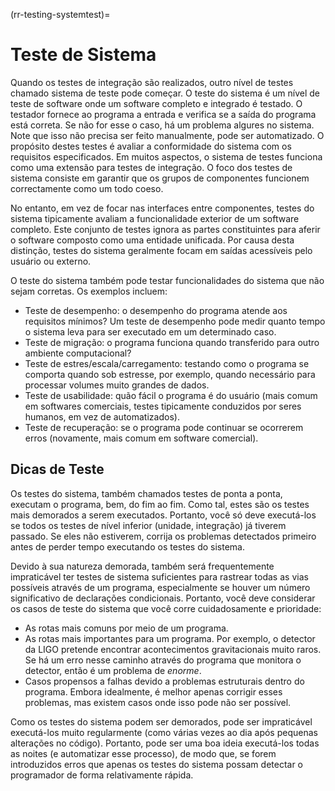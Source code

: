 (rr-testing-systemtest)=
# Teste de Sistema

Quando os testes de integração são realizados, outro nível de testes chamado sistema de teste pode começar. O teste do sistema é um nível de teste de software onde um software completo e integrado é testado. O testador fornece ao programa a entrada e verifica se a saída do programa está correta. Se não for esse o caso, há um problema algures no sistema. Note que isso não precisa ser feito manualmente, pode ser automatizado. O propósito destes testes é avaliar a conformidade do sistema com os requisitos especificados. Em muitos aspectos, o sistema de testes funciona como uma extensão para testes de integração. O foco dos testes de sistema consiste em garantir que os grupos de componentes funcionem correctamente como um todo coeso.

No entanto, em vez de focar nas interfaces entre componentes, testes do sistema tipicamente avaliam a funcionalidade exterior de um software completo. Este conjunto de testes ignora as partes constituintes para aferir o software composto como uma entidade unificada. Por causa desta distinção, testes do sistema geralmente focam em saídas acessíveis pelo usuário ou externo.

O teste do sistema também pode testar funcionalidades do sistema que não sejam corretas. Os exemplos incluem:

- Teste de desempenho: o desempenho do programa atende aos requisitos mínimos? Um teste de desempenho pode medir quanto tempo o sistema leva para ser executado em um determinado caso.
- Teste de migração: o programa funciona quando transferido para outro ambiente computacional?
- Teste de estres/escala/carregamento: testando como o programa se comporta quando sob estresse, por exemplo, quando necessário para processar volumes muito grandes de dados.
- Teste de usabilidade: quão fácil o programa é do usuário (mais comum em softwares comerciais, testes tipicamente conduzidos por seres humanos, em vez de automatizados).
- Teste de recuperação: se o programa pode continuar se ocorrerem erros (novamente, mais comum em software comercial).

## Dicas de Teste

Os testes do sistema, também chamados testes de ponta a ponta, executam o programa, bem, do fim ao fim. Como tal, estes são os testes mais demorados a serem executados. Portanto, você só deve executá-los se todos os testes de nível inferior (unidade, integração) já tiverem passado. Se eles não estiverem, corrija os problemas detectados primeiro antes de perder tempo executando os testes do sistema.

Devido à sua natureza demorada, também será frequentemente impraticável ter testes de sistema suficientes para rastrear todas as vias possíveis através de um programa, especialmente se houver um número significativo de declarações condicionais. Portanto, você deve considerar os casos de teste do sistema que você corre cuidadosamente e prioridade:

- As rotas mais comuns por meio de um programa.
- As rotas mais importantes para um programa. Por exemplo, o detector da LIGO pretende encontrar acontecimentos gravitacionais muito raros. Se há um erro nesse caminho através do programa que monitora o detector, então é um problema de *enorme*.
- Casos propensos a falhas devido a problemas estruturais dentro do programa. Embora idealmente, é melhor apenas corrigir esses problemas, mas existem casos onde isso pode não ser possível.

Como os testes do sistema podem ser demorados, pode ser impraticável executá-los muito regularmente (como várias vezes ao dia após pequenas alterações no código). Portanto, pode ser uma boa ideia executá-los todas as noites (e automatizar esse processo), de modo que, se forem introduzidos erros que apenas os testes do sistema possam detectar o programador de forma relativamente rápida.
